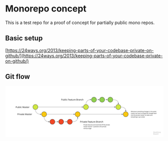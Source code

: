 # Monorepo concept

This is a test repo for a proof of concept for partially public mono repos.

## Basic setup

[https://24ways.org/2013/keeping-parts-of-your-codebase-private-on-github/](https://24ways.org/2013/keeping-parts-of-your-codebase-private-on-github/)

## Git flow

![Git Flow](./git-flow.jpg)